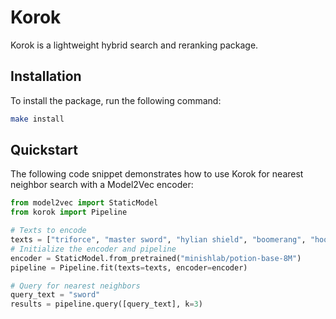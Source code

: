 # Korok

Korok is a lightweight hybrid search and reranking package.

## Installation

To install the package, run the following command:

```bash
make install
```


## Quickstart

The following code snippet demonstrates how to use Korok for nearest neighbor search with a Model2Vec encoder:

```python
from model2vec import StaticModel
from korok import Pipeline

# Texts to encode
texts = ["triforce", "master sword", "hylian shield", "boomerang", "hookshot"]
# Initialize the encoder and pipeline
encoder = StaticModel.from_pretrained("minishlab/potion-base-8M")
pipeline = Pipeline.fit(texts=texts, encoder=encoder)

# Query for nearest neighbors
query_text = "sword"
results = pipeline.query([query_text], k=3)
```
